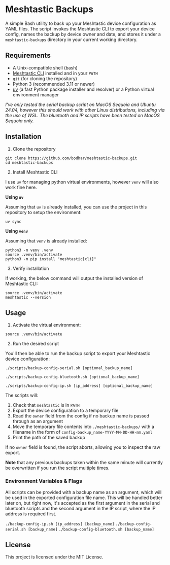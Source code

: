 # Meshtastic Backups

A simple Bash utility to back up your Meshtastic device configuration as YAML files. The script invokes the Meshtastic CLI to export your device config, names the backup by device owner and date, and stores it under a `meshtastic-backups` directory in your current working directory.

## Requirements

- A Unix-compatible shell (bash)
- [Meshtastic CLI](https://github.com/meshtastic/Meshtastic-python) installed and in your `PATH`
- `git` (for cloning the repository)
- Python 3 (recommended 3.11 or newer)
- [uv](https://docs.astral.sh/uv/) (a fast Python package installer and resolver) or a Python virtual environment manager

*I've only tested the serial backup script on MacOS Sequoia and Ubuntu 24.04, however this should work with other Linux distributions, including via the use of WSL. The bluetooth and IP scripts have been tested on MacOS Sequoia only.*

## Installation

1. Clone the repository

```shell
git clone https://github.com/bodhar/meshtastic-backups.git
cd meshtastic-backups
```
2. Install Meshtastic CLI

I use `uv` for managing python virtual environments, however `venv` will also work fine here.

**Using `uv`**

Assuming that `uv` is already installed, you can use the project in this repository to setup the environment:

```shell
uv sync
```

**Using `venv`**

Assuming that `venv` is already installed:

```shell
python3 -m venv .venv
source .venv/bin/activate
python3 -m pip install "meshtastic[cli]"
```

3. Verify installation

If working, the below command will output the installed version of Meshtastic CLI:

```shell
source .venv/bin/activate
meshtastic --version
```

## Usage

1. Activate the virtual environment:

```shell
source .venv/bin/activate
```
2. Run the desired script

You'll then be able to run the backup script to export your Meshtastic device configuration:

```shell
./scripts/backup-config-serial.sh [optional_backup_name]
```

```shell
./scripts/backup-config-bluetooth.sh [optional_backup_name]
```

```shell
./scripts/backup-config-ip.sh [ip_address] [optional_backup_name]
```

The scripts will:

1. Check that `meshtastic` is in `PATH`
2. Export the device configuration to a temporary file
3. Read the `owner` field from the config if no backup name is passed through as an argument
4. Move the temporary file contents into `./meshtastic-backups/` with a filename in the form of `config-backup_name-YYYY-MM-DD-HH-mm.yaml`
6. Print the path of the saved backup

If no `owner` field is found, the script aborts, allowing you to inspect the raw export.

**Note** that any previous backups taken within the same minute will currently be overwritten if you run the script multiple times.

### Environment Variables & Flags

All scripts can be provided with a backup name as an argument, which will be used in the exported configuration file name. This will be handled better later on, but right now, it's accepted as the first argument in the serial and bluetooth scripts and the second argument in the IP script, where the IP address is required first. 

`./backup-config-ip.sh [ip_address] [backup_name]`
`./backup-config-serial.sh [backup_name]`
`./backup-config-bluetooth.sh [backup_name]`

## License

This project is licensed under the MIT License.